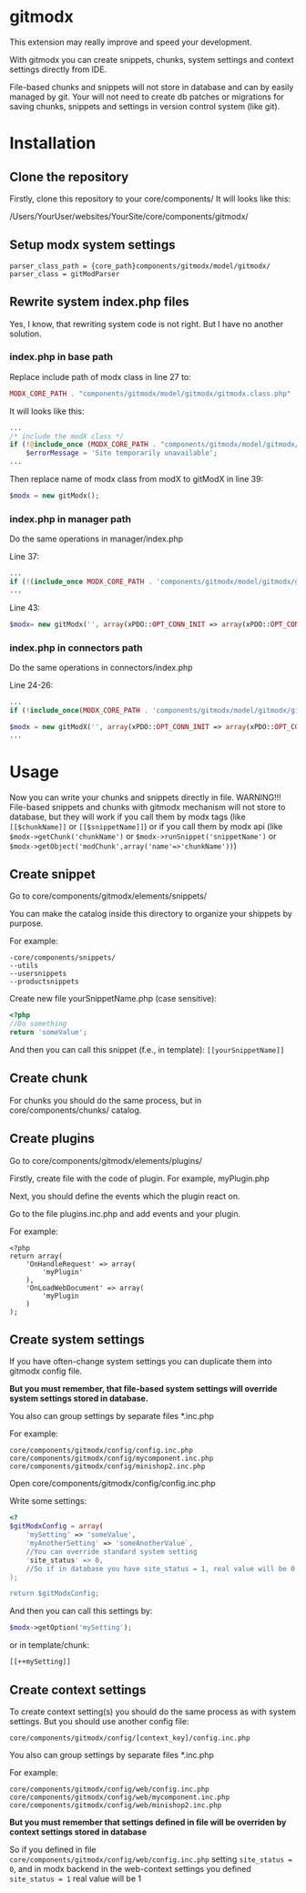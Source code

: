 # gitmodx

This extension may really improve and speed your development.

With gitmodx you can create snippets, chunks, system settings and context settings directly from IDE.

File-based chunks and snippets will not store in database and can by easily managed by git. Your will not need to create db patches or migrations for saving chunks, snippets and settings in version control system (like git).

Installation
============

Clone the repository
--------------------

Firstly, clone this repository to your core/components/ 
It will looks like this:

/Users/YourUser/websites/YourSite/core/components/gitmodx/

Setup modx system settings
--------------------------
```
parser_class_path = {core_path}components/gitmodx/model/gitmodx/
parser_class = gitModParser
```


Rewrite system index.php files
------------------------------
Yes, I know, that rewriting system code is not right. But I have no another solution.

### index.php in base path

Replace include path of modx class in line 27 to:
```php
MODX_CORE_PATH . "components/gitmodx/model/gitmodx/gitmodx.class.php"
```

It will looks like this:
```php
...
/* include the modX class */
if (!@include_once (MODX_CORE_PATH . "components/gitmodx/model/gitmodx/gitmodx.class.php")) {
    $errorMessage = 'Site temporarily unavailable';
...
```

Then replace name of modx class from modX to gitModX in line 39:
```php
$modx = new gitModx();
```


### index.php in manager path

Do the same operations in manager/index.php

Line 37:
```php
...
if (!(include_once MODX_CORE_PATH . 'components/gitmodx/model/gitmodx/gitmodx.class.php')) {
...
```

Line 43:
```php
$modx= new gitModx('', array(xPDO::OPT_CONN_INIT => array(xPDO::OPT_CONN_MUTABLE => true)));
```

### index.php in connectors path

Do the same operations in connectors/index.php

Line 24-26:
```php
...
if (!include_once(MODX_CORE_PATH . 'components/gitmodx/model/gitmodx/gitmodx.class.php')) die();

$modx = new gitModX('', array(xPDO::OPT_CONN_INIT => array(xPDO::OPT_CONN_MUTABLE => true)));
...
```


Usage
=====
Now you can write your chunks and snippets directly in file.
WARNING!!! File-based snippets and chunks with gitmodx mechanism will not store to database, but they will work if you call
them by modx tags (like `[[$chunkName]]` or `[[$snippetName]]`) or if you call them by modx api (like `$modx->getChunk('chunkName')`
or `$modx->runSnippet('snippetName')` or `$modx->getObject('modChunk',array('name'=>'chunkName'))`)

Create snippet
--------------
Go to core/components/gitmodx/elements/snippets/

You can make the catalog inside this directory to organize your shippets by purpose.

For example:
```
-core/components/snippets/
--utils
--usersnippets
--productsnippets
```

Create new file yourSnippetName.php (case sensitive):
```php
<?php
//Do something
return 'someValue';
```

And then you can call this snippet (f.e., in template):
`[[yourSnippetName]]`

Create chunk
------------
For chunks you should do the same process, but in core/components/chunks/ catalog.

Create plugins
--------------
Go to core/components/gitmodx/elements/plugins/

Firstly, create file with the code of plugin. For example, myPlugin.php

Next, you should define the events which the plugin react on.

Go to the file plugins.inc.php and add events and your plugin.

For example:
```
<?php
return array(
    'OnHandleRequest' => array(
        'myPlugin'
    ),
    'OnLoadWebDocument' => array(
        'myPlugin
    )
);
```

Create system settings
----------------------
If you have often-change system settings you can duplicate them into gitmodx config file.

**But you must remember, that file-based system settings will override system settings stored in database.**

You also can group settings by separate files *.inc.php

For example:
```
core/components/gitmodx/config/config.inc.php
core/components/gitmodx/config/mycomponent.inc.php
core/components/gitmodx/config/minishop2.inc.php
```

Open core/components/gitmodx/config/config.inc.php

Write some settings:

```php
<?
$gitModxConfig = array(
    'mySetting' => 'someValue',
    'myAnotherSetting' => 'someAnotherValue`,
    //You can override standard system setting
    'site_status' => 0,
    //So if in database you have site_status = 1, real value will be 0
);

return $gitModxConfig;
```

And then you can call this settings by:

```php
$modx->getOption('mySetting');
```

or in template/chunk:

```
[[++mySetting]]
```


Create context settings
-----------------------
To create context setting(s) you should do the same process as with system settings. But you should use another config file:

```
core/components/gitmodx/config/[context_key]/config.inc.php
```

You also can group settings by separate files *.inc.php

For example:
```
core/components/gitmodx/config/web/config.inc.php
core/components/gitmodx/config/web/mycomponent.inc.php
core/components/gitmodx/config/web/minishop2.inc.php
```

**But you must remember that settings defined in file will be overriden by context settings stored in database**

So if you defined in file `core/components/gitmodx/config/web/config.inc.php` setting `site_status = 0`, and in modx backend
in the web-context settings you defined `site_status = 1` real value will be 1